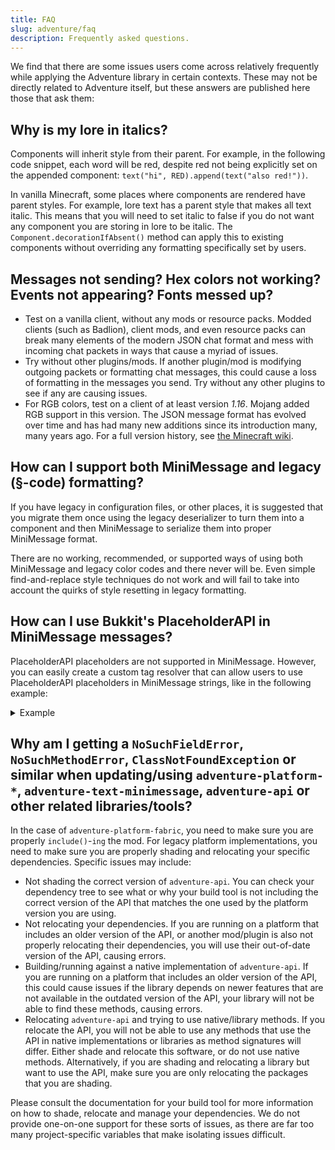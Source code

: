 ```yaml
---
title: FAQ
slug: adventure/faq
description: Frequently asked questions.
---
```


We find that there are some issues users come across relatively frequently while applying the Adventure library in certain contexts. These may not be directly related to Adventure itself, but these answers are published here those that ask them:

## Why is my lore in italics?

Components will inherit style from their parent. For example, in the following code snippet, each word will be red, despite red not being explicitly set on the appended component: `text("hi", RED).append(text("also red!"))`.

In vanilla Minecraft, some places where components are rendered have parent styles. For example, lore text has a parent style that makes all text italic. This means that you will need to set italic to false if you do not want any component you are storing in lore to be italic. The `Component.decorationIfAbsent()` method can apply this to existing components without overriding any formatting specifically set by users.

## Messages not sending? Hex colors not working? Events not appearing? Fonts messed up?

- Test on a vanilla client, without any mods or resource packs. Modded clients (such as Badlion), client mods, and even resource packs can break many elements of the modern JSON chat format and mess with incoming chat packets in ways that cause a myriad of issues.
- Try without other plugins/mods. If another plugin/mod is modifying outgoing packets or formatting chat messages, this could cause a loss of formatting in the messages you send. Try without any other plugins to see if any are causing issues.
- For RGB colors, test on a client of at least version *1.16*. Mojang added RGB support in this version. The JSON message format has evolved over time and has had many new additions since its introduction many, many years ago. For a full version history, see [the Minecraft wiki](https://minecraft.wiki/w/Text_component_format).

## How can I support both MiniMessage and legacy (§-code) formatting?

If you have legacy in configuration files, or other places, it is suggested that you migrate them once using the legacy deserializer to turn them into a component and then MiniMessage to serialize them into proper MiniMessage format.

There are no working, recommended, or supported ways of using both MiniMessage and legacy color codes and there never will be. Even simple find-and-replace style techniques do not work and will fail to take into account the quirks of style resetting in legacy formatting.

## How can I use Bukkit's PlaceholderAPI in MiniMessage messages?

PlaceholderAPI placeholders are not supported in MiniMessage. However, you can easily create a custom tag resolver that can allow users to use PlaceholderAPI placeholders in MiniMessage strings, like in the following example:

<details>
  <summary>Example</summary>
  Example method to create a MiniMessage placeholder that parses PlaceholderAPI placeholders for a player.

  The tag added is of the format `<papi:[papi_placeholder]>`. For example, `<papi:luckperms_prefix>`.

  Credit to `mbaxter`.

  ```java
  /**
  * Creates a tag resolver capable of resolving PlaceholderAPI tags for a given player.
  *
  * @param player the player
  * @return the tag resolver
  */
  public @NotNull TagResolver papiTag(final @NotNull Player player) {
      return TagResolver.resolver("papi", (argumentQueue, context) -> {
          // Get the string placeholder that they want to use.
          final String papiPlaceholder = argumentQueue.popOr("papi tag requires an argument").value();

          // Then get PAPI to parse the placeholder for the given player.
          final String parsedPlaceholder = PlaceholderAPI.setPlaceholders(player, '%' + papiPlaceholder + '%');

          // We need to turn this ugly legacy string into a nice component.
          final Component componentPlaceholder = LegacyComponentSerializer.legacySection().deserialize(parsedPlaceholder);

          // Finally, return the tag instance to insert the placeholder!
          return Tag.selfClosingInserting(componentPlaceholder);
      });
  }
  ```
</details>

## Why am I getting a `NoSuchFieldError`, `NoSuchMethodError`, `ClassNotFoundException` or similar when updating/using `adventure-platform-*`, `adventure-text-minimessage`, `adventure-api` or other related libraries/tools?

In the case of `adventure-platform-fabric`, you need to make sure you are properly `include()`-`ing` the mod. For legacy platform implementations, you need to make sure you are properly shading and relocating your specific dependencies. Specific issues may include:

- Not shading the correct version of `adventure-api`. You can check your dependency tree to see what or why your build tool is not including the correct version of the API that matches the one used by the platform version you are using.
- Not relocating your dependencies. If you are running on a platform that includes an older version of the API, or another mod/plugin is also not properly relocating their dependencies, you will use their out-of-date version of the API, causing errors.
- Building/running against a native implementation of `adventure-api`.  If you are running on a platform that includes an older version of the API, this could cause issues if the library depends on newer features that are not available in the outdated version of the API, your library will not be able to find these methods, causing errors.
- Relocating `adventure-api` and trying to use native/library methods. If you relocate the API, you will not be able to use any methods that use the API in native implementations or libraries as method signatures will differ. Either shade and relocate this software, or do not use native methods. Alternatively, if you are shading and relocating a library but want to use the API, make sure you are only relocating the packages that you are shading.

Please consult the documentation for your build tool for more information on how to shade, relocate and manage your dependencies. We do not provide one-on-one support for these sorts of issues, as there are far too many project-specific variables that make isolating issues difficult.
